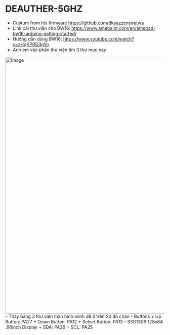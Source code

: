 # DEAUTHER-5GHZ 
- Custum from his firmware https://github.com/dkyazzentwatwa
- Link cài thư viện cho BW16: https://www.amebaiot.com/en/amebad-bw16-arduino-getting-started/
- Hướng dẫn dùng BW16: https://www.youtube.com/watch?v=zHqKPRQ3pYo
- Anh em vào phần thư viện tìm 3 thư mục này 
<img width="812" alt="Image" src="https://github.com/user-attachments/assets/6e854bcf-017d-4b47-affb-a6de34617fab" />
- Thay bằng 3 thư viện màn hình mình để ở trên
Sơ đồ chân 
- Buttons
  + Up Button: PA27
  + Down Button: PA12
  + Select Button: PA13
- SSD1306 128x64 .96inch Display
  + SDA: PA26
  + SCL: PA25
